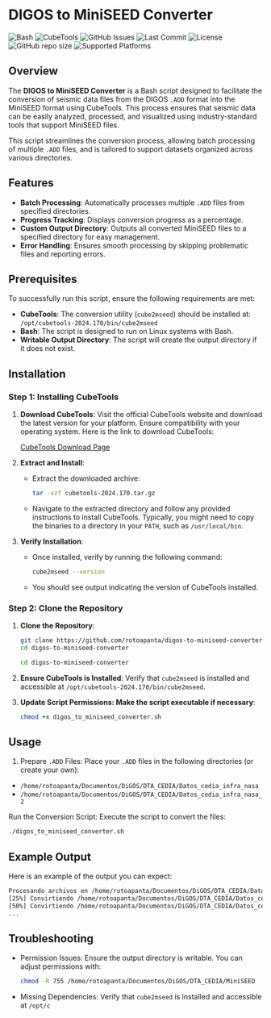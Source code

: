 # DIGOS to MiniSEED Converter

![Bash](https://img.shields.io/badge/bash-v4.4-blue.svg)
![CubeTools](https://img.shields.io/badge/CubeTools-2024.170-brightgreen.svg)
![GitHub Issues](https://img.shields.io/github/issues/rotoapanta/digos-to-miniseed-converter)
![Last Commit](https://img.shields.io/github/last-commit/rotoapanta/digos-to-miniseed-converter)
![License](https://img.shields.io/github/license/rotoapanta/digos-to-miniseed-converter)
![GitHub repo size](https://img.shields.io/github/repo-size/rotoapanta/digos-to-miniseed-converter)
![Supported Platforms](https://img.shields.io/badge/platform-Linux%20|%20macOS-green)

## Overview

The **DIGOS to MiniSEED Converter** is a Bash script designed to facilitate the conversion of seismic data files from the DIGOS `.ADD` format into the MiniSEED format using CubeTools. This process ensures that seismic data can be easily analyzed, processed, and visualized using industry-standard tools that support MiniSEED files. 

This script streamlines the conversion process, allowing batch processing of multiple `.ADD` files, and is tailored to support datasets organized across various directories.

## Features

- **Batch Processing**: Automatically processes multiple `.ADD` files from specified directories.
- **Progress Tracking**: Displays conversion progress as a percentage.
- **Custom Output Directory**: Outputs all converted MiniSEED files to a specified directory for easy management.
- **Error Handling**: Ensures smooth processing by skipping problematic files and reporting errors.

## Prerequisites

To successfully run this script, ensure the following requirements are met:

- **CubeTools**: The conversion utility (`cube2mseed`) should be installed at:
  `/opt/cubetools-2024.170/bin/cube2mseed`
- **Bash**: The script is designed to run on Linux systems with Bash.
- **Writable Output Directory**: The script will create the output directory if it does not exist.

## Installation

### Step 1: Installing CubeTools

1. **Download CubeTools**: Visit the official CubeTools website and download the latest version for your platform. Ensure compatibility with your operating system. Here is the link to download CubeTools:
   
   [CubeTools Download Page](https://www.example.com/cubetools)

2. **Extract and Install**:
   - Extract the downloaded archive:
   
     ```bash
     tar -xzf cubetools-2024.170.tar.gz
     ```
   - Navigate to the extracted directory and follow any provided instructions to install CubeTools. Typically, you might need to copy the binaries to a directory in your `PATH`, such as `/usr/local/bin`.

3. **Verify Installation**:
   - Once installed, verify by running the following command:
     ```bash
     cube2mseed --version
     ```
   - You should see output indicating the version of CubeTools installed.

### Step 2: Clone the Repository

1. **Clone the Repository**:
   ```bash
   git clone https://github.com/rotoapanta/digos-to-miniseed-converter.git
   cd digos-to-miniseed-converter
   ```
   ```bash
   cd digos-to-miniseed-converter
   ```

2. **Ensure CubeTools is Installed**:
Verify that `cube2mseed` is installed and accessible at `/opt/cubetools-2024.170/bin/cube2mseed`.

3. **Update Script Permissions: Make the script executable if necessary**:
   ```bash
   chmod +x digos_to_miniseed_converter.sh
   ```

## Usage

1. Prepare `.ADD` Files: Place your `.ADD` files in the following directories (or create your own):

- `/home/rotoapanta/Documentos/DiGOS/DTA_CEDIA/Datos_cedia_infra_nasa`
- `/home/rotoapanta/Documentos/DiGOS/DTA_CEDIA/Datos_cedia_infra_nasa_2`

Run the Conversion Script: Execute the script to convert the files:

   ```bash
   ./digos_to_miniseed_converter.sh
   ```

## Example Output

Here is an example of the output you can expect:

   ```bash
   Procesando archivos en /home/rotoapanta/Documentos/DiGOS/DTA_CEDIA/Datos_cedia_infra_nasa/240625
   [25%] Convirtiendo /home/rotoapanta/Documentos/DiGOS/DTA_CEDIA/Datos_cedia_infra_nasa/240625/06251944.ADD a MiniSEED...
   [50%] Convirtiendo /home/rotoapanta/Documentos/DiGOS/DTA_CEDIA/Datos_cedia_infra_nasa/240625/06251945.ADD a MiniSEED...
   ...
   ```

## Troubleshooting

- Permission Issues: Ensure the output directory is writable. You can adjust permissions with:
   ```bash
   chmod -R 755 /home/rotoapanta/Documentos/DiGOS/DTA_CEDIA/MiniSEED
   ````
- Missing Dependencies: Verify that `cube2mseed` is installed and accessible at `/opt/c`

